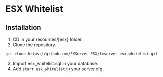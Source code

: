 # ESX Whitelist

## Installation

1. CD in your resources/[esx] folder.
2. Clone the repository.
  ```bash
  git clone https://github.com/FXServer-ESX/fxserver-esx_whitelist.git
  ```
3. Import esx_whitelist.sql in your database.
4. Add `start esx_whitelist`  in your server.cfg.
